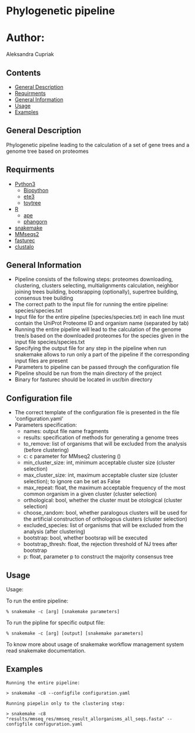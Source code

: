 # Phylogenetic pipeline #
# Author:
Aleksandra Cupriak 

## Contents ##
  * [General Description](#general-description)
  * [Requirments](#requirments)
  * [General Information](#general-information)
  * [Usage](#usage)
  * [Examples](#examples)

## General Description ##

Phylogenetic pipeline leading to the calculation of a set of gene trees and a genome tree based on proteomes

## Requirments ##
  * [Python3](https://docs.python-guide.org/starting/install3/linux/)
    * [Biopython](https://biopython.org/)
    * [ete3](http://etetoolkit.org/docs/latest/tutorial/tutorial_drawing.html)
    * [toytree](https://toytree.readthedocs.io/en/latest/)
  * [R](https://www.r-project.org/) 
    * [ape](https://cran.r-project.org/web/packages/ape/index.html)
    * [phangorn](https://cran.r-project.org/web/packages/phangorn/index.html)
  * [snakemake](https://snakemake.readthedocs.io/en/stable/)
  * [MMseqs2](https://github.com/soedinglab/MMseqs2)
  * [fasturec](https://bitbucket.org/pgor17/fasturec)
  * [clustalo](http://www.clustal.org/omega/)

## General Information ##
  * Pipeline consists of the following steps: proteomes downloading, clustering, clusters selecting, multialignments calculation, neighbor joining trees building, bootsrapping (optionally), supertree building, consensus tree building
  * The correct path to the input file for running the entire pipeline: species/species.txt
  * Input file for the entire pipeline (species/species.txt) in each line must contain the UniProt Proteome ID and organism name (separated by tab)
  * Running the entire pipeline will lead to the calculation of the genome tree/s based on the downloaded proteomes for the species given in the input file species/species.txt
  * Specifying the output file for any step in the pipeline when run snakemake allows to run only a part of the pipeline if the corresponding input files are present
  * Parameters to pipeline can be passed through the configuration file
  * Pipeline should be run from the main directory of the project
  * Binary for fasturec should be located in usr/bin directory

## Configuration file ##
  * The correct template of the configuration file is presented in the file 'configuration.yaml'
  * Parameters specification:
      + names: output file name fragments
      + results: specification of methods for generating a genome trees
      + to_remove: list of organisms that will be excluded from the analysis (before clustering)
      + c: c parameter for MMseq2 clustering ()
      + min_cluster_size: int, minimum acceptable cluster size (cluster selection)
      + max_cluster_size: int, maximum acceptable cluster size (cluster selection); to ignore can be set as False
      + max_repeat: float, the maximum acceptable frequency of the most common organism in a given cluster (cluster selection)
      + orthological: bool, whether the cluster must be otological (cluster selection)
      + choose_random: bool, whether paralogous clusters will be used for the artificial construction of orthologous clusters (cluster selection)
      + excluded_species: list of organisms that will be excluded from the analysis (after clustering)
      + bootstrap: bool, whether bootsrap will be executed
      + bootstrap_thresh: float, the rejection threshold of NJ trees after bootstrap
      + p: float, parameter p to construct the majority consensus tree


## Usage ##
Usage:

To run the entire pipeline:

    % snakemake -c [arg] [snakemake parameters]

To run the pipline for specific output file:

    % snakemake -c [arg] [output] [snakemake parameters]

To know more about usage of snakemake workflow management system read snakemake documentation.
    
## Examples ##
    Running the entire pipeline:

    > snakemake -c8 --configfile configuration.yaml

    Running piepelin only to the clustering step:

    > snakemake -c8  "results/mmseq_res/mmseq_result_allorganisms_all_seqs.fasta" --configfile configuration.yaml